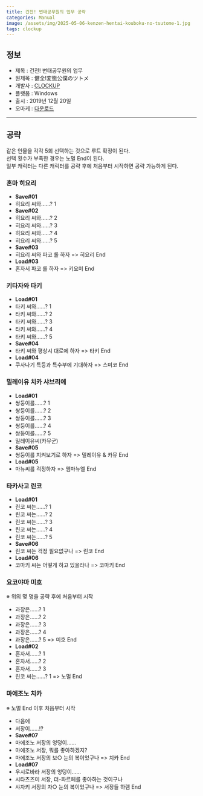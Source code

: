 ```yaml
---
title: 건전! 변태공무원의 업무 공략
categories: Manual
image: /assets/img/2025-05-06-kenzen-hentai-kouboku-no-tsutome-1.jpg
tags: clockup
---
```


## 정보

* 제목 : 건전! 변태공무원의 업무
* 원제목 : 健全!変態公僕のツトメ
* 개발사 : [CLOCKUP](/tags/clockup)
* 플랫폼 : Windows
* 출시 : 2019년 12월 20일
* 오마케 : [다운로드](/assets/omake/kenzen-hentai-kouboku-no-tsutome.zip)

---

## 공략

같은 인물을 각각 5회 선택하는 것으로 루트 확정이 된다.  
선택 횟수가 부족한 경우는 노멀 End이 된다.  
일부 캐릭터는 다른 캐릭터를 공략 후에 처음부터 시작하면 공략 가능하게 된다.  


### 혼마 히요리

* **Save#01**
* 히요리 씨와……? 1
* **Save#02**
* 히요리 씨와……? 2
* 히요리 씨와……? 3
* 히요리 씨와……? 4
* 히요리 씨와……? 5
* **Save#03**
* 히요리 씨와 파코 롤 하자 => 히요리 End
* **Load#03**
* 혼자서 파코 롤 하자 => 키요미 End

### 키타자와 타키
* **Load#01**
* 타키 씨와……? 1
* 타키 씨와……? 2
* 타키 씨와……? 3
* 타키 씨와……? 4
* 타키 씨와……? 5
* **Save#04**
* 타키 씨와 평상시 대로에 하자 => 타키 End
* **Load#04**
* 쿠사나기 특등과 특수부에 기대하자 => 스미코 End

### 밀레이유 치카 샤브리에

* **Load#01**
* 쌍둥이를……? 1
* 쌍둥이를……? 2
* 쌍둥이를……? 3
* 쌍둥이를……? 4
* 쌍둥이를……? 5
* 밀레이유씨(카뮤군)
* **Save#05**
* 쌍둥이를 지켜보기로 하자 => 밀레이유 & 카뮤 End
* **Load#05**
* 마뉴씨를 걱정하자 => 엠마뉴엘 End

### 타카사고 린코

* **Load#01**
* 린코 씨는……? 1
* 린코 씨는……? 2
* 린코 씨는……? 3
* 린코 씨는……? 4
* 린코 씨는……? 5
* **Save#06**
* 린코 씨는 걱정 필요없구나 => 린코 End
* **Load#06**
* 코마키 씨는 어떻게 하고 있을라나 => 코마키 End

### 요코야마 미호

※ 위의 몇 명을 공략 후에 처음부터 시작  
* 과장은……? 1
* 과장은……? 2
* 과장은……? 3
* 과장은……? 4
* 과장은……? 5 => 미호 End
* **Load#02**
* 혼자서……? 1
* 혼자서……? 2
* 혼자서……? 3
* 린코 씨는……? 1 => 노멀 End

### 마에조노 치카

※ 노멀 End 이후 처음부터 시작  
* 다음에
* 서장이……!?
* **Save#07**
* 마에조노 서장의 엉덩이……
* 마에조노 서장, 뭐를 좋아하겠지?
* 마에조노 서장의 보○ 눈의 복이었구나 => 치카 End
* **Load#07**
* 우시로바라 서장의 엉덩이……
* 시타츠즈미 서장, 더-파르페를 좋아하는 것이구나
* 샤자키 서장의 자○ 눈의 복이었구나 => 서장들 하렘 End

